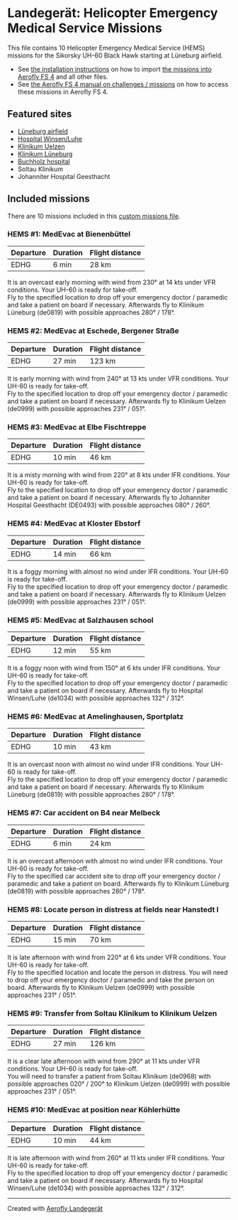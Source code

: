# Landegerät: Helicopter Emergency Medical Service Missions

This file contains 10 Helicopter Emergency Medical Service (HEMS) missions for the Sikorsky UH-60 Black Hawk starting at Lüneburg airfield.

- See [the installation instructions](https://fboes.github.io/aerofly-missions/docs/generic-installation.html) on how to import [the missions into Aerofly FS 4](missions/custom_missions_user.tmc) and all other files.
- See [the Aerofly FS 4 manual on challenges / missions](https://www.aerofly.com/tutorials/missions/) on how to access these missions in Aerofly FS 4.

## Featured sites

- [Lüneburg airfield](https://aip.dfs.de/BasicVFR/)
- [Hospital Winsen/Luhe](https://aip.dfs.de/BasicVFR/)
- [Klinikum Uelzen](https://aip.dfs.de/BasicVFR/)
- [Klinikum Lüneburg](https://aip.dfs.de/BasicVFR/)
- [Buchholz hospital](https://aip.dfs.de/BasicVFR/)
- Soltau Klinikum
- Johanniter Hospital Geesthacht

## Included missions

There are 10 missions included in this [custom missions file](missions/custom_missions_user.tmc).

### HEMS #1: MedEvac at Bienenbüttel

| Departure | Duration | Flight distance |
| --------- | -------- | --------------- |
| EDHG      | 6 min    | 28 km           |

It is an overcast early morning with wind from 230° at 14 kts under VFR conditions. Your UH-60 is ready for take-off.  
Fly to the specified location to drop off your emergency doctor / paramedic and take a patient on board if necessary. Afterwards fly to Klinikum Lüneburg (de0819) with possible approaches 280° / 178°.

### HEMS #2: MedEvac at Eschede, Bergener Straße

| Departure | Duration | Flight distance |
| --------- | -------- | --------------- |
| EDHG      | 27 min   | 123 km          |

It is early morning with wind from 240° at 13 kts under VFR conditions. Your UH-60 is ready for take-off.  
Fly to the specified location to drop off your emergency doctor / paramedic and take a patient on board if necessary. Afterwards fly to Klinikum Uelzen (de0999) with possible approaches 231° / 051°.

### HEMS #3: MedEvac at Elbe Fischtreppe

| Departure | Duration | Flight distance |
| --------- | -------- | --------------- |
| EDHG      | 10 min   | 46 km           |

It is a misty morning with wind from 220° at 8 kts under IFR conditions. Your UH-60 is ready for take-off.  
Fly to the specified location to drop off your emergency doctor / paramedic and take a patient on board if necessary. Afterwards fly to Johanniter Hospital Geesthacht (DE0493) with possible approaches 080° / 260°.

### HEMS #4: MedEvac at Kloster Ebstorf

| Departure | Duration | Flight distance |
| --------- | -------- | --------------- |
| EDHG      | 14 min   | 66 km           |

It is a foggy morning with almost no wind under IFR conditions. Your UH-60 is ready for take-off.  
Fly to the specified location to drop off your emergency doctor / paramedic and take a patient on board if necessary. Afterwards fly to Klinikum Uelzen (de0999) with possible approaches 231° / 051°.

### HEMS #5: MedEvac at Salzhausen school

| Departure | Duration | Flight distance |
| --------- | -------- | --------------- |
| EDHG      | 12 min   | 55 km           |

It is a foggy noon with wind from 150° at 6 kts under IFR conditions. Your UH-60 is ready for take-off.  
Fly to the specified location to drop off your emergency doctor / paramedic and take a patient on board if necessary. Afterwards fly to Hospital Winsen/Luhe (de1034) with possible approaches 132° / 312°.

### HEMS #6: MedEvac at Amelinghausen, Sportplatz

| Departure | Duration | Flight distance |
| --------- | -------- | --------------- |
| EDHG      | 10 min   | 43 km           |

It is an overcast noon with almost no wind under IFR conditions. Your UH-60 is ready for take-off.  
Fly to the specified location to drop off your emergency doctor / paramedic and take a patient on board if necessary. Afterwards fly to Klinikum Lüneburg (de0819) with possible approaches 280° / 178°.

### HEMS #7: Car accident on B4 near Melbeck

| Departure | Duration | Flight distance |
| --------- | -------- | --------------- |
| EDHG      | 6 min    | 24 km           |

It is an overcast afternoon with almost no wind under IFR conditions. Your UH-60 is ready for take-off.  
Fly to the specified car accident site to drop off your emergency doctor / paramedic and take a patient on board. Afterwards fly to Klinikum Lüneburg (de0819) with possible approaches 280° / 178°.

### HEMS #8: Locate person in distress at fields near Hanstedt I

| Departure | Duration | Flight distance |
| --------- | -------- | --------------- |
| EDHG      | 15 min   | 70 km           |

It is late afternoon with wind from 220° at 6 kts under VFR conditions. Your UH-60 is ready for take-off.  
Fly to the specified location and locate the person in distress. You will need to drop off your emergency doctor / paramedic and take the person on board. Afterwards fly to Klinikum Uelzen (de0999) with possible approaches 231° / 051°.

### HEMS #9: Transfer from Soltau Klinikum to Klinikum Uelzen

| Departure | Duration | Flight distance |
| --------- | -------- | --------------- |
| EDHG      | 27 min   | 126 km          |

It is a clear late afternoon with wind from 290° at 11 kts under VFR conditions. Your UH-60 is ready for take-off.  
You will need to transfer a patient from Soltau Klinikum (de0968) with possible approaches 020° / 200° to Klinikum Uelzen (de0999) with possible approaches 231° / 051°.

### HEMS #10: MedEvac at position near Köhlerhütte

| Departure | Duration | Flight distance |
| --------- | -------- | --------------- |
| EDHG      | 10 min   | 44 km           |

It is late afternoon with wind from 260° at 11 kts under IFR conditions. Your UH-60 is ready for take-off.  
Fly to the specified location to drop off your emergency doctor / paramedic and take a patient on board if necessary. Afterwards fly to Hospital Winsen/Luhe (de1034) with possible approaches 132° / 312°.

---

Created with [Aerofly Landegerät](https://github.com/fboes/aerofly-patterns)
